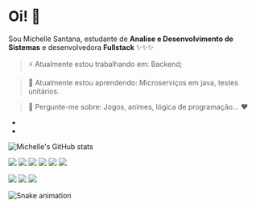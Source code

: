 # Oi! 👋

Sou Michelle Santana, estudante de **Analise e Desenvolvimento de Sistemas** e desenvolvedora **Fullstack** ✨✨✨

> ⚡ Atualmente estou trabalhando em: Backend;

> 🌱 Atualmente estou aprendendo: Microserviços em java, testes unitários.

> 💬 Pergunte-me sobre: Jogos, animes, lógica de programação... ❤️

*

*
 ![Michelle's GitHub stats](https://github-readme-stats.vercel.app/api?username=Michelle-Santana&show_icons=true&theme=dracula)              
 
 <img src="https://img.shields.io/badge/Java-ED8B00?style=for-the-badge&logo=java&logoColor=white"> <img src= "https://img.shields.io/badge/C-00599C?style=for-the-badge&logo=c&logoColor=white">  <img src="https://img.shields.io/badge/JavaScript-323330?style=for-the-badge&logo=javascript&logoColor=F7DF1E"> <img src=" https://img.shields.io/badge/HTML5-E34F26?style=for-the-badge&logo=html5&logoColor=white">  <img src="https://img.shields.io/badge/CSS3-1572B6?style=for-the-badge&logo=css3&logoColor=white"> <img src="https://img.shields.io/badge/Angular-DD0031?style=for-the-badge&logo=angular&logoColor=white"> 
 
 


  <a href="https://instagram.com/mih.santanna" target="_blank"><img src="https://img.shields.io/badge/-Instagram-%23E4405F?style=for-the-badge&logo=instagram&logoColor=white" target="_blank"></a>
  <a href = "mailto: michelle.raiadrogasil@gmail.com"><img src="https://img.shields.io/badge/-Gmail-%23333?style=for-the-badge&logo=gmail&logoColor=white" target="_blank"></a>
  <a href="https://www.linkedin.com/in/michelle-santana-32110bb4" target="_blank"><img src="https://img.shields.io/badge/-LinkedIn-%230077B5?style=for-the-badge&logo=linkedin&logoColor=white" target="_blank"></a> 

  ![Snake animation](https://github.com/Michelle-Santana/Michelle-Santana/blob/output/github-contribution-grid-snake.svg)

</div>

<!--
**michelle-santana/Michelle-Santana** is a ✨ _special_ ✨ repository because its `README.md` (this file) appears on your GitHub profile.

Here are some ideas to get you started:

- 🔭 I’m currently working on ...
- 🌱 I’m currently learning ...
- 👯 I’m looking to collaborate on ...
- 🤔 I’m looking for help with ...
- 💬 Ask me about ...
- 💬 Ask me about ...
- 📫 How to reach me: ...
- 😄 Pronouns: ...
- ⚡ Fun fact: ...
-->

